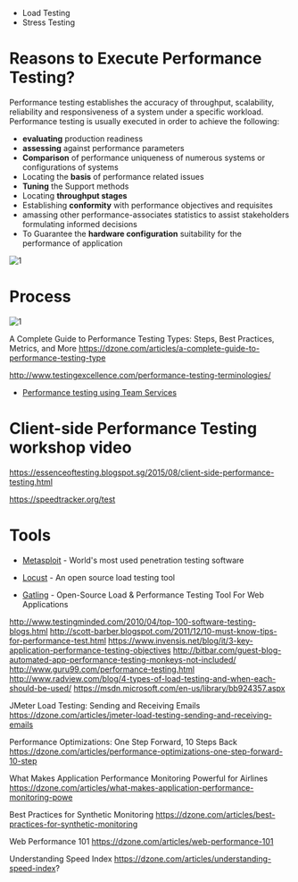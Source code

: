 
* Load Testing 
* Stress Testing



# Reasons to Execute Performance Testing?
Performance testing establishes the accuracy of throughput, scalability, reliability and responsiveness of a system under a specific workload.
Performance testing is usually executed in order to achieve the following:
* **evaluating** production readiness
* **assessing** against performance parameters
* **Comparison** of performance uniqueness of numerous systems or configurations of systems
* Locating the **basis** of performance related issues
* **Tuning** the Support methods
* Locating **throughput stages**
* Establishing **conformity** with performance objectives and requisites 
* amassing other performance-associates statistics to assist stakeholders formulating informed decisions
* To Guarantee the **hardware configuration** suitability  for the performance of application

![1](http://www.adactin.com/wp-content/uploads/2015/04/PerformanceTesting.png)

# Process
![1](http://www.adactin.com/wp-content/uploads/2015/04/Process_Performance-Testing.png)

A Complete Guide to Performance Testing Types: Steps, Best Practices, Metrics, and More 
https://dzone.com/articles/a-complete-guide-to-performance-testing-type


http://www.testingexcellence.com/performance-testing-terminologies/
* [Performance testing using Team Services](https://www.visualstudio.com/en-us/docs/test/performance-testing/getting-started/getting-started-with-performance-testing)


# Client-side Performance Testing workshop video
https://essenceoftesting.blogspot.sg/2015/08/client-side-performance-testing.html

https://speedtracker.org/test

# Tools
* [Metasploit](https://www.metasploit.com/) - World's most used penetration testing software

* [Locust](http://locust.io/) -  An open source load testing tool
* [Gatling](http://gatling.io/) - Open-Source Load & Performance Testing Tool For Web Applications



http://www.testingminded.com/2010/04/top-100-software-testing-blogs.html
http://scott-barber.blogspot.com/2011/12/10-must-know-tips-for-performance-test.html
https://www.invensis.net/blog/it/3-key-application-performance-testing-objectives
http://bitbar.com/guest-blog-automated-app-performance-testing-monkeys-not-included/
http://www.guru99.com/performance-testing.html
http://www.radview.com/blog/4-types-of-load-testing-and-when-each-should-be-used/
https://msdn.microsoft.com/en-us/library/bb924357.aspx


JMeter Load Testing: Sending and Receiving Emails 
https://dzone.com/articles/jmeter-load-testing-sending-and-receiving-emails

Performance Optimizations: One Step Forward, 10 Steps Back 
https://dzone.com/articles/performance-optimizations-one-step-forward-10-step

What Makes Application Performance Monitoring Powerful for Airlines 
https://dzone.com/articles/what-makes-application-performance-monitoring-powe


Best Practices for Synthetic Monitoring
https://dzone.com/articles/best-practices-for-synthetic-monitoring


Web Performance 101 
https://dzone.com/articles/web-performance-101

Understanding Speed Index 
https://dzone.com/articles/understanding-speed-index?
